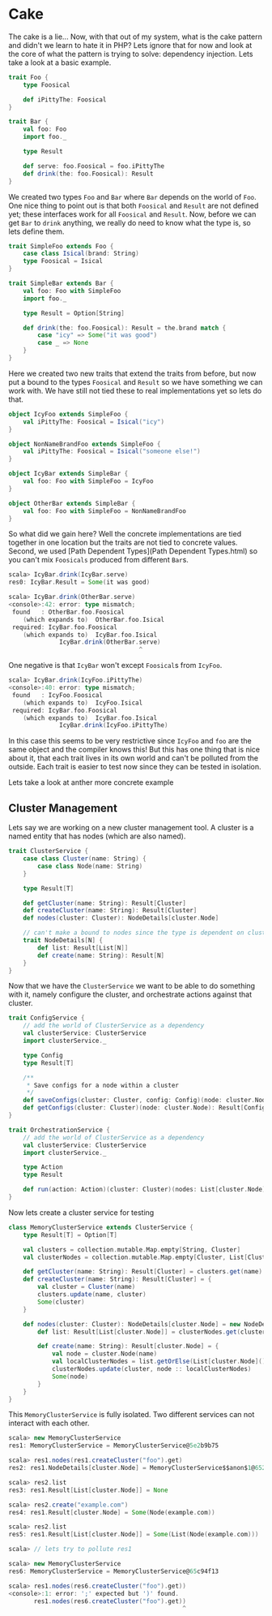 # Cake
The cake is a lie...  Now, with that out of my system, what is the cake pattern and didn't we learn to hate it in PHP?  Lets ignore that for now and look at the core of what the pattern is trying to solve: dependency injection.  Lets take a look at a basic example.

```scala
trait Foo {
    type Foosical

    def iPittyThe: Foosical
}

trait Bar {
    val foo: Foo
    import foo._

    type Result

    def serve: foo.Foosical = foo.iPittyThe
    def drink(the: foo.Foosical): Result
}
```

We created two types `Foo` and `Bar` where `Bar` depends on the world of `Foo`.  One nice thing to point out is that both `Foosical` and `Result` are not defined yet; these interfaces work for all `Foosical` and `Result`.  Now, before we can get `Bar` to `drink` anything, we really do need to know what the type is, so lets define them.

```scala
trait SimpleFoo extends Foo {
    case class Isical(brand: String)
    type Foosical = Isical
}

trait SimpleBar extends Bar {
    val foo: Foo with SimpleFoo
    import foo._

    type Result = Option[String]

    def drink(the: foo.Foosical): Result = the.brand match {
        case "icy" => Some("it was good")
        case _ => None
    }
}
```

Here we created two new traits that extend the traits from before, but now put a bound to the types `Foosical` and `Result` so we have something we can work with.  We have still not tied these to real implementations yet so lets do that.

```scala
object IcyFoo extends SimpleFoo {
    val iPittyThe: Foosical = Isical("icy")
}

object NonNameBrandFoo extends SimpleFoo {
    val iPittyThe: Foosical = Isical("someone else!")
}

object IcyBar extends SimpleBar {
    val foo: Foo with SimpleFoo = IcyFoo
}

object OtherBar extends SimpleBar {
    val foo: Foo with SimpleFoo = NonNameBrandFoo
}
```

So what did we gain here?  Well the concrete implementations are tied together in one location but the traits are not tied to concrete values.  Second, we used [Path Dependent Types](Path Dependent Types.html) so you can't mix `Foosicals` produced from different `Bar`s.

```scala
scala> IcyBar.drink(IcyBar.serve)
res0: IcyBar.Result = Some(it was good)

scala> IcyBar.drink(OtherBar.serve)
<console>:42: error: type mismatch;
 found   : OtherBar.foo.Foosical
    (which expands to)  OtherBar.foo.Isical
 required: IcyBar.foo.Foosical
    (which expands to)  IcyBar.foo.Isical
              IcyBar.drink(OtherBar.serve)
                                    ^
```

One negative is that `IcyBar` won't except `Foosical`s from `IcyFoo`.

```scala
scala> IcyBar.drink(IcyFoo.iPittyThe)
<console>:40: error: type mismatch;
 found   : IcyFoo.Foosical
    (which expands to)  IcyFoo.Isical
 required: IcyBar.foo.Foosical
    (which expands to)  IcyBar.foo.Isical
              IcyBar.drink(IcyFoo.iPittyThe)
```

In this case this seems to be very restrictive since `IcyFoo` and `foo` are the same object and the compiler knows this!  But this has one thing that is nice about it, that each trait lives in its own world and can't be polluted from the outside.  Each trait is easier to test now since they can be tested in isolation.

Lets take a look at anther more concrete example

## Cluster Management
Lets say we are working on a new cluster management tool.  A cluster is a named entity that has nodes (which are also named).

```scala
trait ClusterService {
    case class Cluster(name: String) {
        case class Node(name: String)
    }

    type Result[T]

    def getCluster(name: String): Result[Cluster]
    def createCluster(name: String): Result[Cluster]
    def nodes(cluster: Cluster): NodeDetails[cluster.Node]

    // can't make a bound to nodes since the type is dependent on cluster
    trait NodeDetails[N] {
        def list: Result[List[N]]
        def create(name: String): Result[N]
    }
}
```

Now that we have the `ClusterService` we want to be able to do something with it, namely configure the cluster, and orchestrate actions against that cluster.

```scala
trait ConfigService {
    // add the world of ClusterService as a dependency
    val clusterService: ClusterService
    import clusterService._

    type Config
    type Result[T]

    /**
     * Save configs for a node within a cluster
     */
    def saveConfigs(cluster: Cluster, config: Config)(node: cluster.Node): Result[Unit]
    def getConfigs(cluster: Cluster)(node: cluster.Node): Result[Config]
}

trait OrchestrationService {
    // add the world of ClusterService as a dependency
    val clusterService: ClusterService
    import clusterService._

    type Action
    type Result

    def run(action: Action)(cluster: Cluster)(nodes: List[cluster.Node]): Result
}
```

Now lets create a cluster service for testing

```scala
class MemoryClusterService extends ClusterService {
    type Result[T] = Option[T]

    val clusters = collection.mutable.Map.empty[String, Cluster]
    val clusterNodes = collection.mutable.Map.empty[Cluster, List[Cluster#Node]]

    def getCluster(name: String): Result[Cluster] = clusters.get(name)
    def createCluster(name: String): Result[Cluster] = {
        val cluster = Cluster(name)
        clusters.update(name, cluster)
        Some(cluster)
    }

    def nodes(cluster: Cluster): NodeDetails[cluster.Node] = new NodeDetails[cluster.Node] {
        def list: Result[List[cluster.Node]] = clusterNodes.get(cluster).asInstanceOf[Result[List[cluster.Node]]]

        def create(name: String): Result[cluster.Node] = {
            val node = cluster.Node(name)
            val localClusterNodes = list.getOrElse(List[cluster.Node]())
            clusterNodes.update(cluster, node :: localClusterNodes)
            Some(node)
        }
    }
}
```

This `MemoryClusterService` is fully isolated.  Two different services can not interact with each other.

```scala
scala> new MemoryClusterService
res1: MemoryClusterService = MemoryClusterService@5e2b9b75

scala> res1.nodes(res1.createCluster("foo").get)
res2: res1.NodeDetails[cluster.Node] = MemoryClusterService$$anon$1@65231516

scala> res2.list
res3: res1.Result[List[cluster.Node]] = None

scala> res2.create("example.com")
res4: res1.Result[cluster.Node] = Some(Node(example.com))

scala> res2.list
res5: res1.Result[List[cluster.Node]] = Some(List(Node(example.com)))

scala> // lets try to pollute res1

scala> new MemoryClusterService
res6: MemoryClusterService = MemoryClusterService@65c94f13

scala> res1.nodes(res6.createCluster("foo").get))
<console>:1: error: ';' expected but ')' found.
       res1.nodes(res6.createCluster("foo").get))
                                                ^
```
